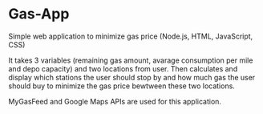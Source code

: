 # Gas-App
Simple web application to minimize gas price (Node.js, HTML, JavaScript, CSS)

It takes 3 variables (remaining gas amount, avarage consumption per mile and depo capacity) and two locations from user.
Then calculates and display which stations the user should stop by and how much gas the user should buy to minimize the gas price bewtween
these two locations.

MyGasFeed and Google Maps APIs are used for this application.
